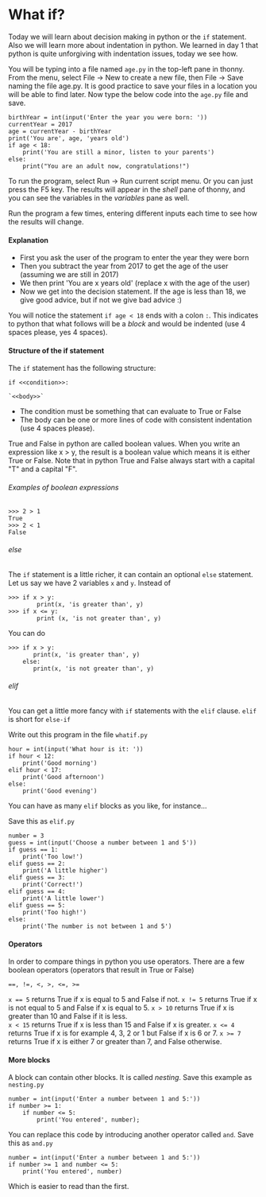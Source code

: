 # What if?

Today we will learn about decision making in python or the `if` statement. Also we will learn more about indentation in python.
We learned in day 1 that python is quite unforgiving with indentation issues, today we see how.

You will be typing into a file named `age.py` in the top-left pane in thonny.
From the menu, select File -> New to create a new file, then File -> Save naming the file age.py.
It is good practice to save your files in a location you will be able to find later.
Now type the below code into the `age.py` file and save.

```
birthYear = int(input('Enter the year you were born: '))
currentYear = 2017
age = currentYear - birthYear
print('You are', age, 'years old')
if age < 18:
    print('You are still a minor, listen to your parents')
else:
    print("You are an adult now, congratulations!")
```

To run the program, select Run -> Run current script menu. Or you can just press the F5 key. 
The results will appear in the *shell* pane of thonny, and you can see the variables in the *variables* pane as well.

Run the program a few times, entering different inputs each time to see how the results will change.

#### Explanation

- First you ask the user of the program to enter the year they were born
- Then you subtract the year from 2017 to get the age of the user (assuming we are still in 2017)
- We then print 'You are x years old' (replace x with the age of the user)
- Now we get into the decision statement. If the age is less than 18, we give good advice, but if not we give bad advice :)

You will notice the statement `if age < 18` ends with a colon `:`. 
This indicates to python that what follows will be a *block* and would be indented (use 4 spaces please, yes 4 spaces).

#### Structure of the if statement

The `if` statement has the following structure:

`if <<condition>>:`

    `<<body>>`

- The condition must be something that can evaluate to True or False
- The body can be one or more lines of code with consistent indentation (use 4 spaces please).

True and False in python are called boolean values. When you write an expression like x > y, the result is a boolean value which means it is either True or False. 
Note that in python True and False always start with a capital "T" and a capital "F".

###### Examples of boolean expressions

```
>>> 2 > 1
True
>>> 2 < 1
False
```

###### else

The `if` statement is a little richer, it can contain an optional `else` statement. 
Let us say we have 2 variables `x` and `y`. 
Instead of

```
>>> if x > y:
        print(x, 'is greater than', y)
>>> if x <= y:
        print (x, 'is not greater than', y)
```

You can do

```
>>> if x > y:
       print(x, 'is greater than', y)
    else:
       print(x, 'is not greater than', y)
```

###### elif

You can get a little more fancy with `if` statements with the `elif` clause. 
`elif` is short for `else-if`

Write out this program in the file `whatif.py`

```
hour = int(input('What hour is it: '))
if hour < 12:
    print('Good morning')
elif hour < 17:
    print('Good afternoon')
else:
    print('Good evening')
```

You can have as many `elif` blocks as you like, for instance...

Save this as `elif.py` 

```
number = 3
guess = int(input('Choose a number between 1 and 5'))
if guess == 1:
    print('Too low!')
elif guess == 2:
    print('A little higher')
elif guess == 3:
    print('Correct!')
elif guess == 4:
    print('A little lower')
elif guess == 5:
    print('Too high!')
else:
    print('The number is not between 1 and 5')
```

#### Operators

In order to compare things in python you use operators. There are a few boolean operators (operators that result in True or False)

`==, !=, <, >, <=, >=`

`x == 5` returns True if x is equal to 5 and False if not. 
`x != 5` returns True if x is not equal to 5 and False if x is equal to 5. 
`x > 10` returns True if x is greater than 10 and False if it is less.  
`x < 15` returns True if x is less than 15 and False if x is greater. 
`x <= 4` returns True if x is for example 4, 3, 2 or 1 but False if x is 6 or 7. 
`x >= 7` returns True if x is either 7 or greater than 7, and False otherwise. 

#### More blocks

A block can contain other blocks. It is called *nesting*. 
Save this example as `nesting.py`

```
number = int(input('Enter a number between 1 and 5:'))
if number >= 1:
    if number <= 5:
        print('You entered', number);
```

You can replace this code by introducing another operator called `and`. 
Save this as `and.py`

```
number = int(input('Enter a number between 1 and 5:'))
if number >= 1 and number <= 5:
    print('You entered', number)
```

Which is easier to read than the first. 
